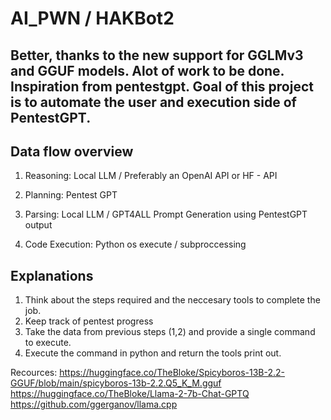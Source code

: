 # AI_PWN / HAKBot2
Better, thanks to the new support for GGLMv3 and GGUF models. Alot of work to be done. Inspiration from pentestgpt. Goal of this project is to automate the user and execution side of PentestGPT. 
---


## Data flow overview 

1. Reasoning: Local LLM / Preferably an OpenAI API or HF - API 

2. Planning: Pentest GPT 

3. Parsing: Local LLM / GPT4ALL Prompt Generation using PentestGPT output

4. Code Execution: Python os execute / subproccessing 

## Explanations 

1. Think about the steps required and the neccesary tools to complete the job. 
2. Keep track of pentest progress 
3. Take the data from previous steps (1,2) and provide a single command to execute. 
4. Execute the command in python and return the tools print out. 

Recources: 
https://huggingface.co/TheBloke/Spicyboros-13B-2.2-GGUF/blob/main/spicyboros-13b-2.2.Q5_K_M.gguf
https://huggingface.co/TheBloke/Llama-2-7b-Chat-GPTQ
https://github.com/ggerganov/llama.cpp
